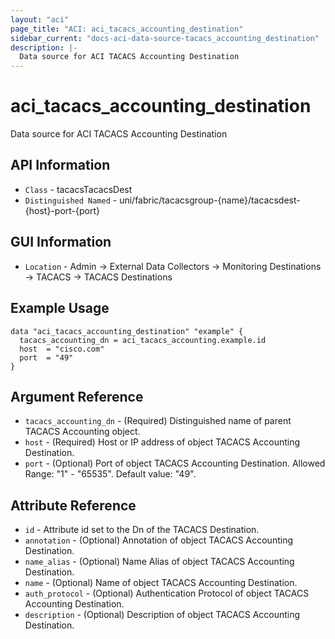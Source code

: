```yaml
---
layout: "aci"
page_title: "ACI: aci_tacacs_accounting_destination"
sidebar_current: "docs-aci-data-source-tacacs_accounting_destination"
description: |-
  Data source for ACI TACACS Accounting Destination
---
```


# aci_tacacs_accounting_destination #
Data source for ACI TACACS Accounting Destination


## API Information ##
* `Class` - tacacsTacacsDest
* `Distinguished Named` - uni/fabric/tacacsgroup-{name}/tacacsdest-{host}-port-{port}

## GUI Information ##
* `Location` - Admin -> External Data Collectors -> Monitoring Destinations -> TACACS -> TACACS Destinations

## Example Usage ##
```hcl
data "aci_tacacs_accounting_destination" "example" {
  tacacs_accounting_dn = aci_tacacs_accounting.example.id
  host  = "cisco.com"
  port  = "49"
}
```

## Argument Reference ##
* `tacacs_accounting_dn` - (Required) Distinguished name of parent TACACS Accounting object.
* `host` - (Required) Host or IP address of object TACACS Accounting Destination.
* `port` - (Optional) Port of object TACACS Accounting Destination. Allowed Range: "1" - "65535". Default value: "49". 

## Attribute Reference ##
* `id` - Attribute id set to the Dn of the TACACS Destination.
* `annotation` - (Optional) Annotation of object TACACS Accounting Destination.
* `name_alias` - (Optional) Name Alias of object TACACS Accounting Destination.
* `name` - (Optional) Name of object TACACS Accounting Destination.
* `auth_protocol` - (Optional) Authentication Protocol of object TACACS Accounting Destination. 
* `description` - (Optional) Description of object TACACS Accounting Destination.

